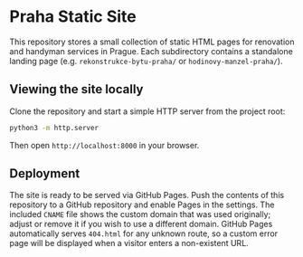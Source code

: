 # Praha Static Site

This repository stores a small collection of static HTML pages for renovation
and handyman services in Prague. Each subdirectory contains a standalone
landing page (e.g. `rekonstrukce-bytu-praha/` or `hodinovy-manzel-praha/`).

## Viewing the site locally

Clone the repository and start a simple HTTP server from the project root:

```bash
python3 -m http.server
```

Then open `http://localhost:8000` in your browser.

## Deployment

The site is ready to be served via GitHub Pages. Push the contents of this
repository to a GitHub repository and enable Pages in the settings. The
included `CNAME` file shows the custom domain that was used originally; adjust
or remove it if you wish to use a different domain.
GitHub Pages automatically serves `404.html` for any unknown route, so a custom
error page will be displayed when a visitor enters a non-existent URL.
